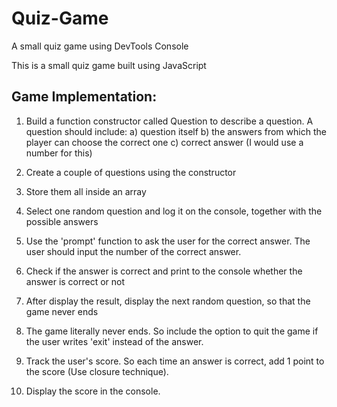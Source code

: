 # Quiz-Game
A small quiz game using DevTools Console

This is a small quiz game built using JavaScript

## Game Implementation:
1. Build a function constructor called Question to describe a question. A question should include:
a) question itself
b) the answers from which the player can choose the correct one
c) correct answer (I would use a number for this)

2. Create a couple of questions using the constructor

3. Store them all inside an array

4. Select one random question and log it on the console, together with the possible answers

5. Use the 'prompt' function to ask the user for the correct answer. The user should input the number of the correct answer.

6. Check if the answer is correct and print to the console whether the answer is correct or not

7. After display the result, display the next random question, so that the game never ends

8. The game literally never ends. So include the option to quit the game if the user writes 'exit' instead of the answer. 

9. Track the user's score. So each time an answer is correct, add 1 point to the score (Use closure technique).

10. Display the score in the console. 

